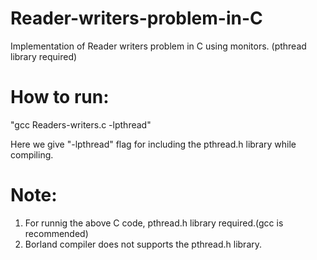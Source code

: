 # Reader-writers-problem-in-C
Implementation of Reader writers problem in C using monitors. (pthread library required)



# How to run:

"gcc Readers-writers.c -lpthread"

Here we give "-lpthread" flag for including the pthread.h library while compiling.

# Note:

1. For runnig the above C code, pthread.h library required.(gcc is recommended)
2. Borland compiler does not supports the pthread.h library.


